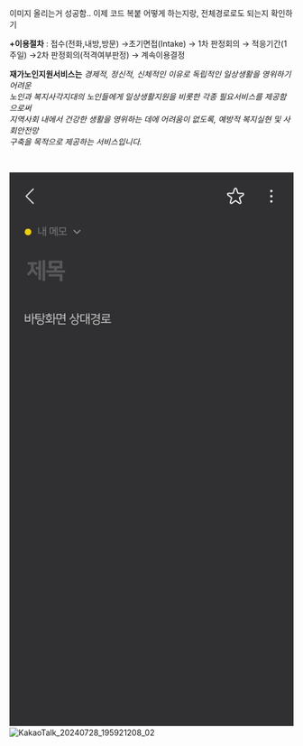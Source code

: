이미지 올리는거 성공함.. 이제 코드 복붙 어떻게 하는지랑, 전체경로로도 되는지 확인하기







<b>+이용절차</b> : 접수(전화,내방,방문) →초기면접(Intake) → 1차 판정회의 → 적응기간(1주일) →2차 판정회의(적격여부판정) → 계속이용결정
</font>
</p>

 <p>
<b>재가노인지원서비스는</b> <i>경제적, 정신적, 신체적인 이유로 독립적인 일상생활을 영위하기 어려운<br/> 
 노인과 복지사각지대의 노인들에게 일상생활지원을 비롯한 각종 필요서비스를 제공함으로써<br/>  
 지역사회 내에서 건강한 생활을 영위하는 데에 어려움이 없도록, 예방적 복지실현 및 사회안전망 <br/> 
 구축을 목적으로 제공하는 서비스입니다.</i>

​     





![KakaoTalk_20240728_195921208_03](images\2024-07-28-typora3\KakaoTalk_20240728_195921208_03.jpg)![KakaoTalk_20240728_195921208_02](C:\bmnbjo\bmnbjo-github-blog\bmnbjo.github.io\images\2024-07-28-typora3\KakaoTalk_20240728_195921208_02.jpg)